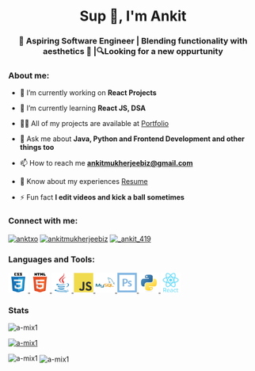 <h1 align="center">Sup 👋, I'm Ankit</h1>
<h3 align="center">🚀 Aspiring Software Engineer | Blending functionality with aesthetics 🧩 |🔍Looking for a new oppurtunity </h3>



<h3 align="left">About me:</h3>


- 🔭 I’m currently working on **React Projects**

- 🌱 I’m currently learning **React JS, DSA**

- 👨‍💻 All of my projects are available at [Portfolio](https://a-mix1.github.io/Portfolio/)

- 💬 Ask me about **Java, Python and Frontend Development and other things too**

- 📫 How to reach me **ankitmukherjeebiz@gmail.com**

- 📄 Know about my experiences [Resume](https://drive.google.com/file/d/19dIytIEqm10z-49K9wnBfONWYYRg350H/view)

- ⚡ Fun fact **I edit videos and kick a ball sometimes**



<h3 align="left">Connect with me:</h3>
<p align="left">
<a href="https://twitter.com/anktxo" target="blank"><img align="center" src="https://raw.githubusercontent.com/rahuldkjain/github-profile-readme-generator/master/src/images/icons/Social/twitter.svg" alt="anktxo" height="30" width="40" /></a>
<a href="https://linkedin.com/in/ankitmukherjeebiz" target="blank"><img align="center" src="https://raw.githubusercontent.com/rahuldkjain/github-profile-readme-generator/master/src/images/icons/Social/linked-in-alt.svg" alt="ankitmukherjeebiz" height="30" width="40" /></a>
<a href="https://www.leetcode.com/_ankit_419" target="blank"><img align="center" src="https://raw.githubusercontent.com/rahuldkjain/github-profile-readme-generator/master/src/images/icons/Social/leet-code.svg" alt="_ankit_419" height="30" width="40" /></a>
</p>

<h3 align="left">Languages and Tools:</h3>
<p align="left"> <a href="https://www.w3schools.com/css/" target="_blank" rel="noreferrer"> <img src="https://raw.githubusercontent.com/devicons/devicon/master/icons/css3/css3-original-wordmark.svg" alt="css3" width="40" height="40"/> </a> <a href="https://www.w3.org/html/" target="_blank" rel="noreferrer"> <img src="https://raw.githubusercontent.com/devicons/devicon/master/icons/html5/html5-original-wordmark.svg" alt="html5" width="40" height="40"/> </a> <a href="https://www.java.com" target="_blank" rel="noreferrer"> <img src="https://raw.githubusercontent.com/devicons/devicon/master/icons/java/java-original.svg" alt="java" width="40" height="40"/> </a> <a href="https://developer.mozilla.org/en-US/docs/Web/JavaScript" target="_blank" rel="noreferrer"> <img src="https://raw.githubusercontent.com/devicons/devicon/master/icons/javascript/javascript-original.svg" alt="javascript" width="40" height="40"/> </a> <a href="https://www.mysql.com/" target="_blank" rel="noreferrer"> <img src="https://raw.githubusercontent.com/devicons/devicon/master/icons/mysql/mysql-original-wordmark.svg" alt="mysql" width="40" height="40"/> </a> <a href="https://www.photoshop.com/en" target="_blank" rel="noreferrer"> <img src="https://raw.githubusercontent.com/devicons/devicon/master/icons/photoshop/photoshop-line.svg" alt="photoshop" width="40" height="40"/> </a> <a href="https://www.python.org" target="_blank" rel="noreferrer"> <img src="https://raw.githubusercontent.com/devicons/devicon/master/icons/python/python-original.svg" alt="python" width="40" height="40"/> </a> <a href="https://reactjs.org/" target="_blank" rel="noreferrer"> <img src="https://raw.githubusercontent.com/devicons/devicon/master/icons/react/react-original-wordmark.svg" alt="react" width="40" height="40"/> </a> </p>


<h3 align="left">Stats</h3>
<p align="left"> <img src="https://komarev.com/ghpvc/?username=a-mix1&label=Profile%20views&color=0e75b6&style=flat" alt="a-mix1" /> </p>
<p align="left"> <a href="https://github.com/ryo-ma/github-profile-trophy"><img src="https://github-profile-trophy.vercel.app/?username=a-mix1" alt="a-mix1" /></a> </p>
<p><img align="left" src="https://github-readme-stats.vercel.app/api/top-langs?username=a-mix1&show_icons=true&locale=en&layout=compact" alt="a-mix1" /></p>

<p>&nbsp;<img align="center" src="https://github-readme-stats.vercel.app/api?username=a-mix1&show_icons=true&locale=en" alt="a-mix1" /></p>
